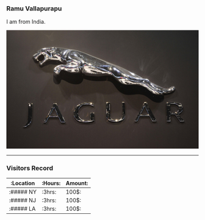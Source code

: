 ### Ramu Vallapurapu

I am from India.

![Jaguar](images/jaguar.jpg)

---

### Visitors Record

| :Location  | :Hours:   | Amount:  |   
|---         |---        |---       |
| :##### NY  |  :3hrs:   |  100$:   |   
| :##### NJ  |  :3hrs:   |  100$:   |   
| :##### LA  |  :3hrs:   |  100$:  |   


 
 
